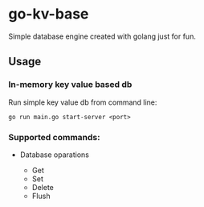 # go-kv-base

Simple database engine created with golang just for fun.

## Usage

### In-memory key value based db

Run simple key value db from command line:

```
go run main.go start-server <port>
```

### Supported commands:

- Database oparations

  - Get
  - Set
  - Delete
  - Flush
